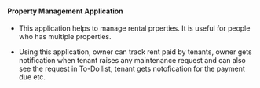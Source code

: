 #### Property Management Application

- This application helps to manage rental prperties. It is useful for people who has multiple properties.

- Using this application, owner can track rent paid by tenants, owner gets notification when tenant raises any maintenance request and can also see the request in To-Do list, tenant gets notofication for the payment due etc.
